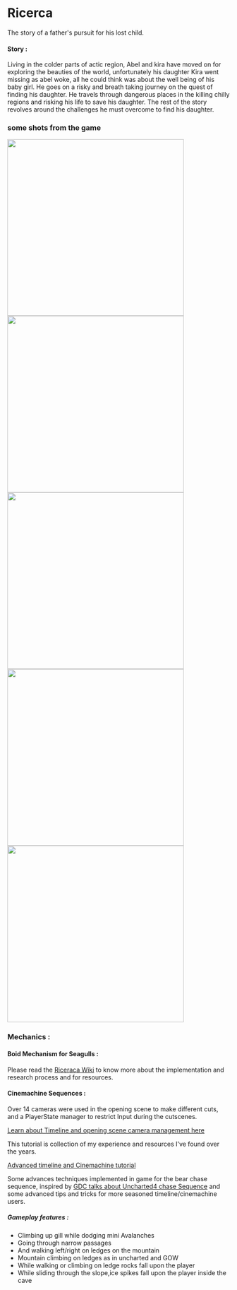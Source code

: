 # Ricerca
The story of a father's pursuit for his lost child.

#### Story :
Living in the colder parts of actic region, Abel and kira have moved on for exploring the beauties of the world, unfortunately his daughter Kira went missing as abel woke, all he could think was about the well being of his baby girl. He goes on a risky and breath taking journey on the quest of finding his daughter. He travels through dangerous places in the killing chilly regions and risking his life to save his daughter. The rest of the story revolves around the challenges he must overcome to find his daughter.

### some shots from the game
<p float="left">
  <img src="https://github.com/Quantum-Fringe-Entertainment/Ricerca/blob/master/ricerca%20SS/1.png" width="400" />
  <img src="https://github.com/Quantum-Fringe-Entertainment/Ricerca/blob/master/ricerca%20SS/2.png" width="400" /> 
  <img src="https://github.com/Quantum-Fringe-Entertainment/Ricerca/blob/master/ricerca%20SS/3.png" width="400" />
  <img src="https://github.com/Quantum-Fringe-Entertainment/Ricerca/blob/master/ricerca%20SS/4.png" width="400" /> 
  <img src="https://github.com/Quantum-Fringe-Entertainment/Ricerca/blob/master/ricerca%20SS/5.png" width="400" />
</p>

### Mechanics : 
#### Boid Mechanism for Seagulls :
Please read the [Riceraca Wiki](https://github.com/Quantum-Fringe-Entertainment/Ricerca/wiki) to know more about the implementation and research process and for resources.
#### Cinemachine Sequences :
Over 14 cameras were used in the opening scene to make different cuts, and a PlayerState manager to restrict Input during the cutscenes.

[Learn about Timeline and opening scene camera management here]()

This tutorial is collection of my experience and resources I've found over the years.

[Advanced timeline and Cinemachine tutorial]()

Some advances techniques implemented in game for the bear chase sequence, inspired by [GDC talks about Uncharted4 chase Sequence]() and some advanced tips and tricks for more seasoned timeline/cinemachine users.

##### Gameplay features : 
- Climbing up gill while dodging mini Avalanches
- Going through narrow passages
- And walking left/right on ledges on the mountain
- Mountain climbing on ledges as in uncharted and GOW
- While walking or climbing on ledge rocks fall upon the player
- While sliding through the slope,ice spikes fall upon the player inside the cave

